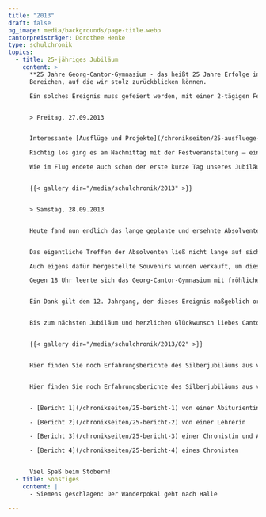 ```yaml
---
title: "2013"
draft: false
bg_image: media/backgrounds/page-title.webp
cantorpreisträger: Dorothee Henke
type: schulchronik
topics:
  - title: 25-jähriges Jubiläum
    content: >
      **25 Jahre Georg-Cantor-Gymnasium - das heißt 25 Jahre Erfolge in allen
      Bereichen, auf die wir stolz zurückblicken können.

      Ein solches Ereignis muss gefeiert werden, mit einer 2-tägigen Feier mit großem Absolvententreffen.**


      > Freitag, 27.09.2013


      Interessante [Ausflüge und Projekte](/chronikseiten/25-ausfluege-und-projekte) verkürzten den Unterricht am Freitag für die aktuellen Schüler des Gymnasiums.

      Richtig los ging es am Nachmittag mit der Festveranstaltung – eine Einleitung für unser großes Silberjubiläum am Samstag. Das [Programm](/chronikseiten/25-programm) wurde von der Festrede von unserem Schulleiter Herr OStD Dr. Ulrich Müller eingeleitet.

      Wie im Flug endete auch schon der erste kurze Tag unseres Jubiläums und alle erwarteten gespannt den folgenden Tag.


      {{< gallery dir="/media/schulchronik/2013" >}}


      > Samstag, 28.09.2013


      Heute fand nun endlich das lange geplante und ersehnte Absolvententreffen statt. Gegen dreizehn Uhr öffneten sich unsere Türen für alle Ehemaligen des Gymnasiums. Zur Einstimmung gab es eine Auftaktveranstaltung in der Aula, eingeleitet und begleitet von einem musikalischen Programm des 12. Jahrgangs und der Instrumentalgruppe, gefolgt von einigen Reden, unter anderem der [Begrüßungsrede von Frau Schmidt](/chronikseiten/25-rede-fr-schmidt). Ein weiterer Höhepunkt folgte kurz darauf: eine Präsentation unserer Schulgeschichte in ausdrucksstarken Bildern.


      Das eigentliche Treffen der Absolventen ließ nicht lange auf sich warten. Die Alumni hatten die Möglichkeit, sich mit ihren alten Klassenkameraden auszutauschen und Erinnerungen aufzufrischen. Ein einladendes Buffet wurde für das leibliche Wohl zur Verfügung gestellt.

      Auch eigens dafür hergestellte Souvenirs wurden verkauft, um diesen außergewöhnlichen Tag in Erinnerung zu halten.

      Gegen 18 Uhr leerte sich das Georg-Cantor-Gymnasium mit fröhlichen und ausgelassenen Gesichtern.


      Ein Dank gilt dem 12. Jahrgang, der dieses Ereignis maßgeblich organisiert hat.


      Bis zum nächsten Jubiläum und herzlichen Glückwunsch liebes Cantor–Gymnasium!


      {{< gallery dir="/media/schulchronik/2013/02" >}}


      Hier finden Sie noch Erfahrungsberichte des Silberjubiläums aus verschiedenen Perspektiven:


      Hier finden Sie noch Erfahrungsberichte des Silberjubiläums aus verschiedenen Perspektiven:


      - [Bericht 1](/chronikseiten/25-bericht-1) von einer Abiturientin

      - [Bericht 2](/chronikseiten/25-bericht-2) von einer Lehrerin

      - [Bericht 3](/chronikseiten/25-bericht-3) einer Chronistin und Abiturientin

      - [Bericht 4](/chronikseiten/25-bericht-4) eines Chronisten


      Viel Spaß beim Stöbern!
  - title: Sonstiges
    content: |
      - Siemens geschlagen: Der Wanderpokal geht nach Halle

---
```





